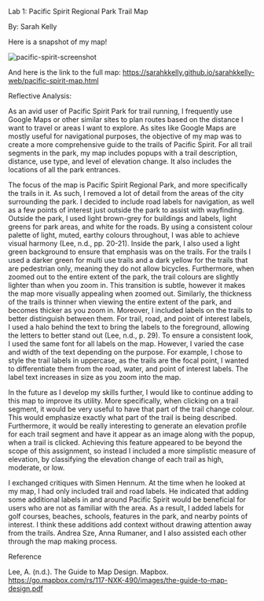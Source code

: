 Lab 1: Pacific Spirit Regional Park Trail Map

By: Sarah Kelly

Here is a snapshot of my map!

![pacific-spirit-screenshot](https://user-images.githubusercontent.com/97564270/156087261-153db88a-55bb-4a30-b286-30b90eb0076d.png)

And here is the link to the full map: https://sarahkkelly.github.io/sarahkkelly-web/pacific-spirit-map.html

Reflective Analysis:

As an avid user of Pacific Spirit Park for trail running, I frequently use Google Maps or other similar sites to plan routes based on the distance I want to travel or areas I want to explore. As sites like Google Maps are mostly useful for navigational purposes, the objective of my map was to create a more comprehensive guide to the trails of Pacific Spirit. For all trail segments in the park, my map includes popups with a trail description, distance, use type, and level of elevation change. It also includes the locations of all the park entrances.

The focus of the map is Pacific Spirit Regional Park, and more specifically the trails in it. As such, I removed a lot of detail from the areas of the city surrounding the park. I decided to include road labels for navigation, as well as a few points of interest just outside the park to assist with wayfinding. Outside the park, I used light brown-grey for buildings and labels, light greens for park areas, and white for the roads. By using a consistent colour palette of light, muted, earthy colours throughout, I was able to achieve visual harmony (Lee, n.d., pp. 20-21). Inside the park, I also used a light green background to ensure that emphasis was on the trails. For the trails I used a darker green for multi use trails and a dark yellow for the trails that are pedestrian only, meaning they do not allow bicycles. Furthermore, when zoomed out to the entire extent of the park, the trail colours are slightly lighter than when you zoom in. This transition is subtle, however it makes the map more visually appealing when zoomed out. Similarly, the thickness of the trails is thinner when viewing the entire extent of the park, and becomes thicker as you zoom in. Moreover, I included labels on the trails to better distinguish between them. For trail, road, and point of interest labels, I used a halo behind the text to bring the labels to the foreground, allowing the letters to better stand out (Lee, n.d., p. 29). To ensure a consistent look, I used the same font for all labels on the map. However, I varied the case and width of the text depending on the purpose. For example, I chose to style the trail labels in uppercase, as the trails are the focal point, I wanted to differentiate them from the road, water, and point of interest labels. The label text increases in size as you zoom into the map.

In the future as I develop my skills further, I would like to continue adding to this map to improve its utility. More specifically, when clicking on a trail segment, it would be very useful to have that part of the trail change colour. This would emphasize exactly what part of the trail is being described. Furthermore, it would be really interesting to generate an elevation profile for each trail segment and have it appear as an image along with the popup, when a trail is clicked. Achieving this feature appeared to be beyond the scope of this assignment, so instead I included a more simplistic measure of elevation, by classifying the elevation change of each trail as high, moderate, or low.

I exchanged critiques with Simen Hennum. At the time when he looked at my map, I had only included trail and road labels. He indicated that adding some additional labels in and around Pacific Spirit would be beneficial for users who are not as familiar with the area. As a result, I added labels for golf courses, beaches, schools, features in the park, and nearby points of interest. I think these additions add context without drawing attention away from the trails. Andrea Sze, Anna Rumaner, and I also assisted each other through the map making process.


Reference

Lee, A. (n.d.). The Guide to Map Design. Mapbox. https://go.mapbox.com/rs/117-NXK-490/images/the-guide-to-map-design.pdf

